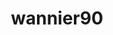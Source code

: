 ---
title: "wannier90"
layout: cache
categories: [package, develop-2024-05-26]
meta: {"versions": ["3.1.0"], "compilers": ["cce@=15.0.1", "gcc@=10.3.0", "gcc@=11.4.0", "gcc@=9.4.0", "oneapi@=2024.0.0"], "oss": ["rhel8", "sle_hpc15", "ubuntu20.04", "ubuntu22.04"], "platforms": ["linux"], "targets": ["neoverse_v1", "neoverse_v2", "ppc64le", "x86_64_v3", "x86_64_v4", "zen4"], "stacks": ["e4s", "e4s-cray-rhel", "e4s-cray-sles", "e4s-neoverse-v2", "e4s-neoverse_v1", "e4s-oneapi", "e4s-power", "root"], "num_specs": 7, "num_specs_by_stack": {"e4s-cray-rhel": 1, "root": 7, "e4s-cray-sles": 1, "e4s-power": 1, "e4s-neoverse_v1": 1, "e4s-neoverse-v2": 1, "e4s": 1, "e4s-oneapi": 1}}
spec_details: [{"hash": "m6nlcw63gsokcv5hp4o4xkgg7qplh6q2", "compiler": "cce@=15.0.1", "versions": ["3.1.0"], "os": "rhel8", "platform": "linux", "target": "zen4", "variants": ["build_system=makefile", "+shared"], "stacks": ["e4s-cray-rhel", "root"], "size": "-", "tarball": "https://binaries.spack.io/develop-2024-05-26/build_cache/linux-rhel8-zen4/cce-15.0.1/wannier90-3.1.0/linux-rhel8-zen4-cce-15.0.1-wannier90-3.1.0-m6nlcw63gsokcv5hp4o4xkgg7qplh6q2.spack"}, {"hash": "a7eaorhlqhkp6e3x4cmm6s2heqqxnncd", "compiler": "gcc@=10.3.0", "versions": ["3.1.0"], "os": "sle_hpc15", "platform": "linux", "target": "x86_64_v4", "variants": ["build_system=makefile", "+shared"], "stacks": ["root", "e4s-cray-sles"], "size": "-", "tarball": "https://binaries.spack.io/develop-2024-05-26/build_cache/linux-sle_hpc15-x86_64_v4/gcc-10.3.0/wannier90-3.1.0/linux-sle_hpc15-x86_64_v4-gcc-10.3.0-wannier90-3.1.0-a7eaorhlqhkp6e3x4cmm6s2heqqxnncd.spack"}, {"hash": "nowgswkq7o7s4ods2xlsceg2esoqojy2", "compiler": "gcc@=9.4.0", "versions": ["3.1.0"], "os": "ubuntu20.04", "platform": "linux", "target": "ppc64le", "variants": ["build_system=makefile", "+shared"], "stacks": ["e4s-power", "root"], "size": "-", "tarball": "https://binaries.spack.io/develop-2024-05-26/build_cache/linux-ubuntu20.04-ppc64le/gcc-9.4.0/wannier90-3.1.0/linux-ubuntu20.04-ppc64le-gcc-9.4.0-wannier90-3.1.0-nowgswkq7o7s4ods2xlsceg2esoqojy2.spack"}, {"hash": "4nbl4xo5gdaqrnh6rhfwnr4mh6tgiqbu", "compiler": "gcc@=11.4.0", "versions": ["3.1.0"], "os": "ubuntu22.04", "platform": "linux", "target": "neoverse_v1", "variants": ["build_system=makefile", "+shared"], "stacks": ["root", "e4s-neoverse_v1"], "size": "-", "tarball": "https://binaries.spack.io/develop-2024-05-26/build_cache/linux-ubuntu22.04-neoverse_v1/gcc-11.4.0/wannier90-3.1.0/linux-ubuntu22.04-neoverse_v1-gcc-11.4.0-wannier90-3.1.0-4nbl4xo5gdaqrnh6rhfwnr4mh6tgiqbu.spack"}, {"hash": "g7tityphrhtz6gxxtmdpfsekl2ri22z7", "compiler": "gcc@=11.4.0", "versions": ["3.1.0"], "os": "ubuntu22.04", "platform": "linux", "target": "neoverse_v2", "variants": ["build_system=makefile", "+shared"], "stacks": ["root", "e4s-neoverse-v2"], "size": "-", "tarball": "https://binaries.spack.io/develop-2024-05-26/build_cache/linux-ubuntu22.04-neoverse_v2/gcc-11.4.0/wannier90-3.1.0/linux-ubuntu22.04-neoverse_v2-gcc-11.4.0-wannier90-3.1.0-g7tityphrhtz6gxxtmdpfsekl2ri22z7.spack"}, {"hash": "wzwit5huvzquz4jf2k4z4umhz3lfxmzh", "compiler": "gcc@=11.4.0", "versions": ["3.1.0"], "os": "ubuntu22.04", "platform": "linux", "target": "x86_64_v3", "variants": ["build_system=makefile", "+shared"], "stacks": ["root", "e4s"], "size": "-", "tarball": "https://binaries.spack.io/develop-2024-05-26/build_cache/linux-ubuntu22.04-x86_64_v3/gcc-11.4.0/wannier90-3.1.0/linux-ubuntu22.04-x86_64_v3-gcc-11.4.0-wannier90-3.1.0-wzwit5huvzquz4jf2k4z4umhz3lfxmzh.spack"}, {"hash": "plc6jxalpdqdh3tpzng5hjz4sopelzkq", "compiler": "oneapi@=2024.0.0", "versions": ["3.1.0"], "os": "ubuntu22.04", "platform": "linux", "target": "x86_64_v3", "variants": ["build_system=makefile", "+shared"], "stacks": ["e4s-oneapi", "root"], "size": "-", "tarball": "https://binaries.spack.io/develop-2024-05-26/build_cache/linux-ubuntu22.04-x86_64_v3/oneapi-2024.0.0/wannier90-3.1.0/linux-ubuntu22.04-x86_64_v3-oneapi-2024.0.0-wannier90-3.1.0-plc6jxalpdqdh3tpzng5hjz4sopelzkq.spack"}]
---